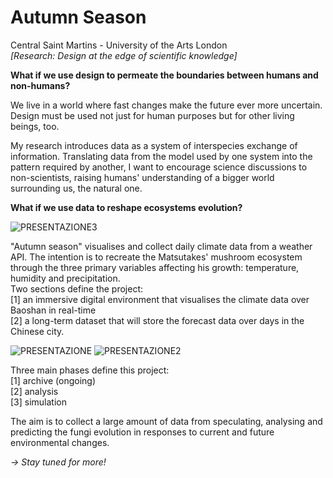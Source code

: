 # Autumn Season

Central Saint Martins - University of the Arts London<br>
<i>[Research: Design at the edge of scientific knowledge]</i>

<b>What if we use design to permeate the boundaries between humans and non-humans?</b>

We live in a world where fast changes make the future ever more uncertain. Design must be used not just for human purposes but for other living beings, too. 

My research introduces data as a system of interspecies exchange of information. Translating data from the model used by one system into the pattern required by another, I want to encourage science discussions to non-scientists, raising humans' understanding of a bigger world surrounding us, the natural one.

<b>What if we use data to reshape ecosystems evolution?</b>

![PRESENTAZIONE3](https://user-images.githubusercontent.com/67789249/115018760-8f488e00-9eb8-11eb-8a4f-962a06e63a1b.jpg)

"Autumn season" visualises and collect daily climate data from a weather API. The intention is to recreate the Matsutakes' mushroom ecosystem through the three primary variables affecting his growth: temperature, humidity and precipitation. <br>
Two sections define the project:<br>
[1] an immersive digital environment that visualises the climate data over Baoshan in real-time<br>
[2] a long-term dataset that will store the forecast data over days in the Chinese city.

![PRESENTAZIONE](https://user-images.githubusercontent.com/67789249/115019059-ef3f3480-9eb8-11eb-8648-09d9c0fb2ca8.jpg)
![PRESENTAZIONE2](https://user-images.githubusercontent.com/67789249/115018903-bacb7880-9eb8-11eb-9153-0685098545ad.jpg)

Three main phases define this project:<br>
[1] archive (ongoing)<br>
[2] analysis<br>
[3] simulation<br>

The aim is to collect a large amount of data from speculating, analysing and predicting the fungi evolution in responses to current and future environmental changes.

<i>&rarr; Stay tuned for more!</i>

